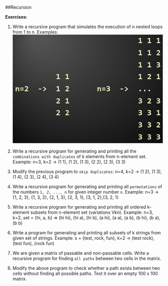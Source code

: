 ##Recursion

**Exercises:**

01. Write a recursive program that simulates the execution of n nested loops from 1 to n. Examples:
 ![](https://raw.githubusercontent.com/BorislavIvanov/Telerik_Academy/master/Resources/Exercise%20images/Recursion%20-%20Exercise%201.JPG)

02. Write a recursive program for generating and printing all the ``combinations with duplicates`` of k elements from n-element set. Example:
 n=3, k=2 -> (1 1), (1 2), (1 3), (2 2), (2 3), (3 3)

03. Modify the previous program to ``skip duplicates``:
 n=4, k=2 -> (1 2), (1 3), (1 4), (2 3), (2 4), (3 4)

04. Write a recursive program for generating and printing all ``permutations`` of the numbers ``1, 2, ..., n`` for given integer number ``n``. Example:
 n=3 -> {1, 2, 3}, {1, 3, 2}, {2, 1, 3}, {2, 3, 1}, {3, 1, 2},{3, 2, 1}

05. Write a recursive program for generating and printing all ordered k-element subsets from n-element set (variations Vkn).
	Example: n=3, k=2, set = {hi, a, b} => (hi hi), (hi a), (hi b), (a hi), (a a), (a b), (b hi), (b a), (b b)

06. Write a program for generating and printing all subsets of k strings from given set of strings.
	Example: s = {test, rock, fun}, k=2 -> (test rock),  (test fun),  (rock fun)

07. We are given a matrix of passable and non-passable cells. Write a recursive program for finding ``all paths`` between two cells in the matrix.

08. Modify the above program to check whether a path exists between two cells without finding all possible paths. Test it over an empty 100 x 100 matrix.
